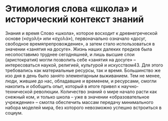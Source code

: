 # Этимология слова «школа» и исторический контекст знаний

Знания и время
Слово «школа», которое восходит к древнегреческой основе («σχολή» или «σχολά»), первоначально означало «досуг, свободное времяпрепровождение», а затем стало использоваться в значении «занятия на досуге». Жизнь наших далеких предков была несопоставимо труднее сегодняшней, и лишь высшие слои (аристократия) могли позволить себе «занятия на досуге» – интересоваться наукой, религией, культурой и искусством43. Для этого требовались как материальные ресурсы, так и время. Большинство же изо дня в день было занято элементарным выживанием. Тем не менее, люди, жившие до нас, обладавшие и временем, и ресурсами, смогли накопить и обобщить опыт, который в итоге привел к научно-технической революции. 
Количество знаний о мире начало расти как снежный ком, и только школа – уже в значении «образовательное учреждение» – смогла обеспечить массам передачу минимального набора моделей мира, без которого невозможно успешно встроиться в социум.

